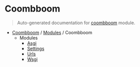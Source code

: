 # Coombboom

> Auto-generated documentation for [coombboom](..\..\coombboom\__init__.py) module.

- [Coombboom](..\README.md#coombboom-index) / [Modules](..\MODULES.md#coombboom-modules) / Coombboom
    - Modules
        - [Asgi](asgi.md#asgi)
        - [Settings](settings.md#settings)
        - [Urls](urls.md#urls)
        - [Wsgi](wsgi.md#wsgi)
